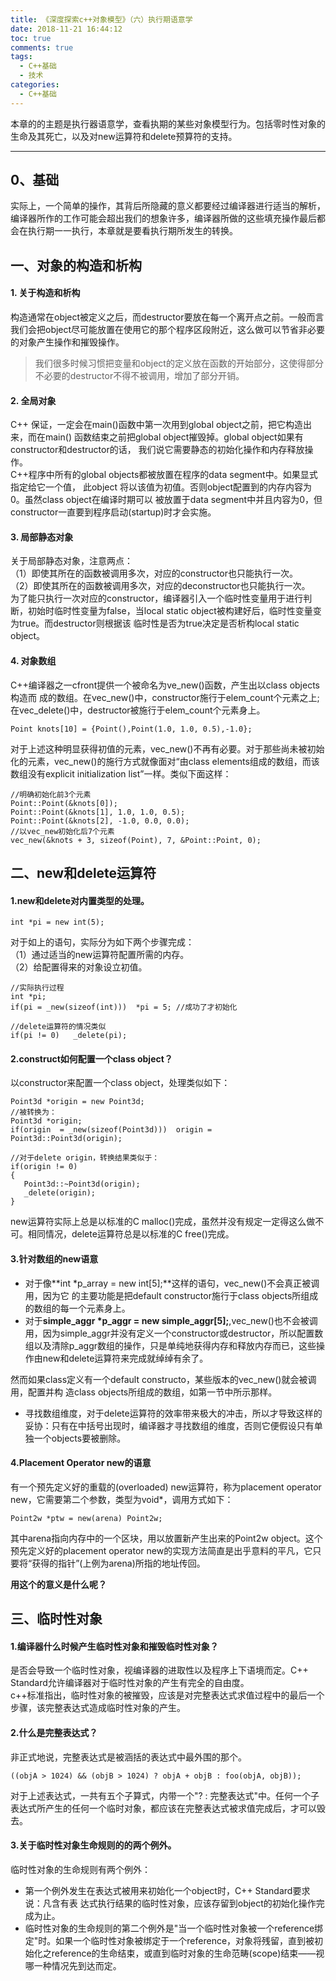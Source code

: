 ```yaml
---
title: 《深度探索c++对象模型》（六）执行期语意学
date: 2018-11-21 16:44:12
toc: true
comments: true
tags:
  - C++基础
  - 技术
categories:
  - C++基础
---
```


本章的的主题是执行器语意学，查看执期的某些对象模型行为。包括零时性对象的生命及其死亡，以及对new运算符和delete预算符的支持。
<!--more-->

------------------------------------
## 0、基础
实际上，一个简单的操作，其背后所隐藏的意义都要经过编译器进行适当的解析，编译器所作的工作可能会超出我们的想象许多，编译器所做的这些填充操作最后都会在执行期一一执行，本章就是要看执行期所发生的转换。

## 一、对象的构造和析构
#### 1. 关于构造和析构
构造通常在object被定义之后，而destructor要放在每一个离开点之前。一般而言我们会把object尽可能放置在使用它的那个程序区段附近，这么做可以节省非必要的对象产生操作和摧毁操作。
> 我们很多时候习惯把变量和object的定义放在函数的开始部分，这使得部分不必要的destructor不得不被调用，增加了部分开销。

#### 2. 全局对象
C++ 保证，一定会在main()函数中第一次用到global object之前，把它构造出来，而在main() 函数结束之前把global object摧毁掉。global object如果有constructor和destructor的话， 我们说它需要静态的初始化操作和内存释放操作。   
C++程序中所有的global objects都被放置在程序的data segment中。如果显式指定给它一个值， 此object 将以该值为初值。否则object配置到的内存内容为0。虽然class object在编译时期可以 被放置于data segment中并且内容为0，但constructor一直要到程序启动(startup)时才会实施。  

#### 3. 局部静态对象
关于局部静态对象，注意两点：    
（1）即使其所在的函数被调用多次，对应的constructor也只能执行一次。    
（2）即使其所在的函数被调用多次，对应的deconstructor也只能执行一次。    
为了能只执行一次对应的constructor，编译器引入一个临时性变量用于进行判断，初始时临时性变量为false，当local static object被构建好后，临时性变量变为true。而destructor则根据该 临时性是否为true决定是否析构local static object。

#### 4. 对象数组
C\+\+编译器之一cfront提供一个被命名为ve\_new()函数，产生出以class objects构造而 成的数组。在vec\_new()中，constructor施行于elem_count个元素之上;在vec_delete()中，destructor被施行于elem\_count个元素身上。
```
Point knots[10] = {Point(),Point(1.0, 1.0, 0.5),-1.0};
```
对于上述这种明显获得初值的元素，vec\_new()不再有必要。对于那些尚未被初始化的元素，vec_new()的施行方式就像面对“由class elements组成的数组，而该数组没有explicit initialization list”一样。类似下面这样：
```
//明确初始化前3个元素
Point::Point(&knots[0]);
Point::Point(&knots[1], 1.0, 1.0, 0.5);
Point::Point(&knots[2], -1.0, 0.0, 0.0);
//以vec_new初始化后7个元素
vec_new(&knots + 3, sizeof(Point), 7, &Point::Point, 0);
```

## 二、new和delete运算符
#### 1.new和delete对内置类型的处理。
```
int *pi = new int(5);
```
对于如上的语句，实际分为如下两个步骤完成：     
（1）通过适当的new运算符配置所需的内存。    
（2）给配置得来的对象设立初值。   
```
//实际执行过程
int *pi;
if(pi = _new(sizeof(int)))  *pi = 5; //成功了才初始化

//delete运算符的情况类似
if(pi != 0)   _delete(pi);
```
#### 2.construct如何配置一个class object？
以constructor来配置一个class object，处理类似如下：
```
Point3d *origin = new Point3d;
//被转换为：
Point3d *origin;
if(origin  = _new(sizeof(Point3d)))  origin = Point3d::Point3d(origin);

//对于delete origin，转换结果类似于：
if(origin != 0)   
{
   Point3d::~Point3d(origin);
   _delete(origin);
}
```
new运算符实际上总是以标准的C malloc()完成，虽然并没有规定一定得这么做不可。相同情况，delete运算符总是以标准的C free()完成。

#### 3.针对数组的new语意
* 对于像**int *p_array = new int[5];**这样的语句，vec\_new()不会真正被调用，因为它 的主要功能是把default constructor施行于class objects所组成的数组的每一个元素身上。
* 对于**simple_aggr *p_aggr = new simple_aggr[5];**,vec\_new()也不会被调用，因为simple\_aggr并没有定义一个constructor或destructor，所以配置数组以及清除p\_aggr数组的操作，只是单纯地获得内存和释放内存而已，这些操作由new和delete运算符来完成就绰绰有余了。

然而如果class定义有一个default constructo，某些版本的vec_new()就会被调用，配置并构 造class objects所组成的数组，如第一节中所示那样。  
* 寻找数组维度，对于delete运算符的效率带来极大的冲击，所以才导致这样的妥协：只有在中括号出现时，编译器才寻找数组的维度，否则它便假设只有单独一个objects要被删除。

#### 4.Placement Operator new的语意
有一个预先定义好的重载的(overloaded) new运算符，称为placement operator new，它需要第二个参数，类型为void*，调用方式如下：
```
Point2w *ptw = new(arena) Point2w;
```
其中arena指向内存中的一个区块，用以放置新产生出来的Point2w object。这个预先定义好的placement operator new的实现方法简直是出乎意料的平凡，它只要将“获得的指针”(上例为arena)所指的地址传回。

**用这个的意义是什么呢？**


## 三、临时性对象
#### 1.编译器什么时候产生临时性对象和摧毁临时性对象？
是否会导致一个临时性对象，视编译器的进取性以及程序上下语境而定。C\+\+ Standard允许编译器对于临时性对象的产生有完全的自由度。    
c\+\+标准指出，临时性对象的被摧毁，应该是对完整表达式求值过程中的最后一个步骤，该完整表达式造成临时性对象的产生。

#### 2.什么是完整表达式？
非正式地说，完整表达式是被涵括的表达式中最外围的那个。
```
((objA > 1024) && (objB > 1024) ? objA + objB : foo(objA, objB));
```
对于上述表达式，一共有五个子算式，内带一个"? : 完整表达式"中。任何一个子表达式所产生的任何一个临时对象，都应该在完整表达式被求值完成后，才可以毁去。

#### 3.关于临时性对象生命规则的的两个例外。
临时性对象的生命规则有两个例外：
* 第一个例外发生在表达式被用来初始化一个object时，C++ Standard要求说：凡含有表 达式执行结果的临时性对象，应该存留到object的初始化操作完成为止。
* 临时性对象的生命规则的第二个例外是"当一个临时性对象被一个reference绑定"时。如果一个临时性对象被绑定于一个reference，对象将残留，直到被初始化之reference的生命结束，或直到临时对象的生命范畴(scope)结束——视哪一种情况先到达而定。